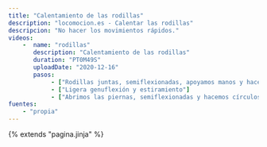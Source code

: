```yaml
---
title: "Calentamiento de las rodillas"
description: "locomocion.es - Calentar las rodillas"
descripcion: "No hacer los movimientos rápidos."
videos: 
    -  name: "rodillas"
       description: "Calentamiento de las rodillas"
       duration: "PT0M49S"
       uploadDate: "2020-12-16"
       pasos:
            - ["Rodillas juntas, semiflexionadas, apoyamos manos y hacemos círculos hacia afuera y hacia dentro."]
            - ["Ligera genuflexión y estiramiento"]
            - ["Abrimos las piernas, semiflexionadas y hacemos círculos individuales en los dos sentidos"]
fuentes:
    - "propia"
---
```

{% extends "pagina.jinja" %}